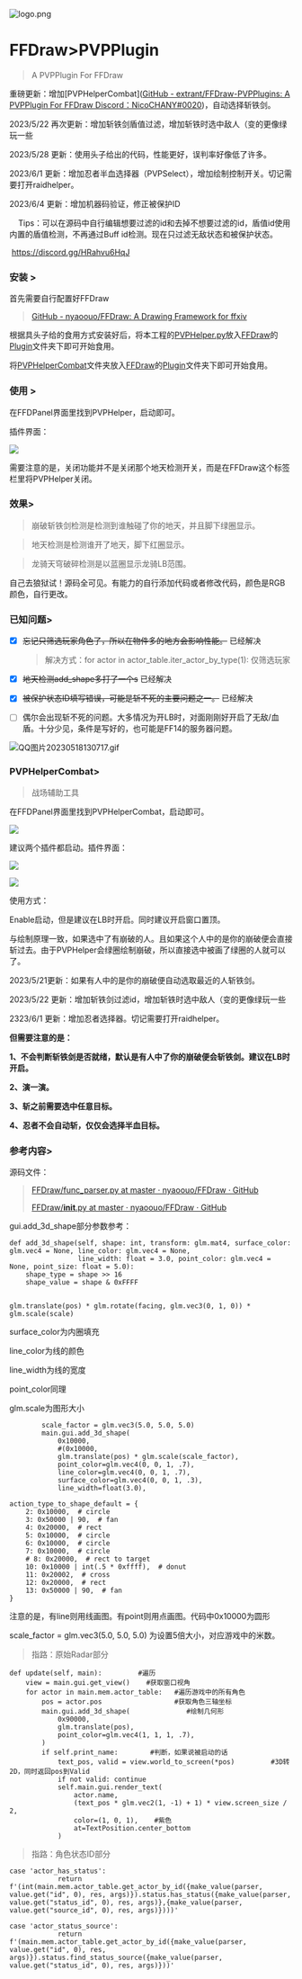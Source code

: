 ![logo.png](https://raw.githubusercontent.com/extrant/IMGSave/main/2023/05/18-15-54-09-logo.png)

# FFDraw>PVPPlugin

> A PVPPlugin For FFDraw 

重磅更新：增加[PVPHelperCombat]([GitHub - extrant/FFDraw-PVPPlugins: A PVPPlugin For FFDraw Discord：NicoCHANY#0020](https://github.com/extrant/FFDraw-PVPPlugins#PVPHelperCombat))，自动选择斩铁剑。

2023/5/22 再次更新：增加斩铁剑盾值过滤，增加斩铁时选中敌人（变的更像绿玩一些

2023/5/28 更新：使用头子给出的代码，性能更好，误判率好像低了许多。

2023/6/1   更新：增加忍者半血选择器（PVPSelect），增加绘制控制开关。切记需要打开raidhelper。

2023/6/4   更新：增加机器码验证，修正被保护ID

    Tips：可以在源码中自行编辑想要过滤的id和去掉不想要过滤的id，盾值id使用内置的盾值检测，不再通过Buff id检测。现在只过滤无敌状态和被保护状态。

 https://discord.gg/HRahvu6HqJ

### 安装 >

首先需要自行配置好FFDraw

> [GitHub - nyaoouo/FFDraw: A Drawing Framework for ffxiv](https://github.com/nyaoouo/FFDraw)

根据具头子给的食用方式安装好后，将本工程的<u>PVPHelper.py</u>放入<u>FFDraw</u>的<u>Plugin</u>文件夹下即可开始食用。

将<u>PVPHelperCombat</u>文件夹放入<u>FFDraw</u>的<u>Plugin</u>文件夹下即可开始食用。

### 使用 >

在FFDPanel界面里找到PVPHelper，启动即可。

插件界面：

![](https://raw.githubusercontent.com/extrant/IMGSave/main/2023/06/01-13-24-31-2023-06-01-13-24-27-QQ%E6%88%AA%E5%9B%BE20230601132404.jpg)

需要注意的是，关闭功能并不是关闭那个地天检测开关，而是在FFDraw这个标签栏里将PVPHelper关闭。

### 效果>

> 崩破斩铁剑检测是检测到谁触碰了你的地天，并且脚下绿圈显示。

> 地天检测是检测谁开了地天，脚下红圈显示。

> 龙骑天穹破碎检测是以蓝圈显示龙骑LB范围。

自己去狼狱试！源码全可见。有能力的自行添加代码或者修改代码，颜色是RGB颜色，自行更改。

### 已知问题>

- [x] ~~忘记只筛选玩家角色了，所以在物件多的地方会影响性能。~~  已经解决
  
  > 解决方式：for actor in actor_table.iter_actor_by_type(1):   仅筛选玩家

- [x] ~~地天检测add_shape多打了一个s~~ 已经解决

- [x] ~~被保护状态ID填写错误，可能是斩不死的主要问题之一。~~ 已经解决

- [ ] 偶尔会出现斩不死的问题。大多情况为开LB时，对面刚刚好开启了无敌/血盾。十分少见，条件是写好的，也可能是FF14的服务器问题。

![QQ图片20230518130717.gif](https://raw.githubusercontent.com/extrant/IMGSave/main/2023/05/18-13-24-07-QQ%E5%9B%BE%E7%89%8720230518130717.gif)

### PVPHelperCombat>

> 战场辅助工具

在FFDPanel界面里找到PVPHelperCombat，启动即可。

![](https://raw.githubusercontent.com/extrant/IMGSave/main/2023/05/20-22-21-16-2023-05-20-22-21-02-QQ%E6%88%AA%E5%9B%BE20230520221959.jpg)

建议两个插件都启动。插件界面：

![](https://raw.githubusercontent.com/extrant/IMGSave/main/2023/05/20-22-21-57-2023-05-20-22-21-53-QQ%E6%88%AA%E5%9B%BE20230520222023.jpg)

![](https://raw.githubusercontent.com/extrant/IMGSave/main/2023/06/01-13-19-45-2023-06-01-13-19-33-QQ%E6%88%AA%E5%9B%BE20230601131914.jpg)

使用方式：

Enable启动，但是建议在LB时开启。同时建议开启窗口置顶。

与绘制原理一致，如果选中了有崩破的人。且如果这个人中的是你的崩破便会直接斩过去。由于PVPHelper会绿圈绘制崩破，所以直接选中被画了绿圈的人就可以了。

2023/5/21更新：如果有人中的是你的崩破便自动选取最近的人斩铁剑。

2023/5/22 更新：增加斩铁剑过滤id，增加斩铁时选中敌人（变的更像绿玩一些

2323/6/1   更新：增加忍者选择器。切记需要打开raidhelper。

**但需要注意的是：**

**1、不会判断斩铁剑是否就绪，默认是有人中了你的崩破便会斩铁剑。建议在LB时开启。**

**2、演一演。**

**3、斩之前需要选中任意目标。**

**4、忍者不会自动斩，仅仅会选择半血目标。**

### 参考内容>

源码文件：

> [FFDraw/func_parser.py at master · nyaoouo/FFDraw · GitHub](https://github.com/nyaoouo/FFDraw/blob/master/ff_draw/func_parser.py)
> 
> [FFDraw/__init__.py at master · nyaoouo/FFDraw · GitHub](https://github.com/nyaoouo/FFDraw/blob/master/ff_draw/gui/__init__.py)

gui.add_3d_shape部分参数参考：

    def add_3d_shape(self, shape: int, transform: glm.mat4, surface_color: glm.vec4 = None, line_color: glm.vec4 = None,
                     line_width: float = 3.0, point_color: glm.vec4 = None, point_size: float = 5.0):
        shape_type = shape >> 16
        shape_value = shape & 0xFFFF
    
    
    glm.translate(pos) * glm.rotate(facing, glm.vec3(0, 1, 0)) * glm.scale(scale)

surface_color为内圈填充

line_color为线的颜色

line_width为线的宽度

point_color同理

glm.scale为图形大小

            scale_factor = glm.vec3(5.0, 5.0, 5.0)
            main.gui.add_3d_shape(
                0x10000,
                #(0x10000,
                glm.translate(pos) * glm.scale(scale_factor),
                point_color=glm.vec4(0, 0, 1, .7),
                line_color=glm.vec4(0, 0, 1, .7),
                surface_color=glm.vec4(0, 0, 1, .3),
                line_width=float(3.0),
    
    action_type_to_shape_default = {
        2: 0x10000,  # circle
        3: 0x50000 | 90,  # fan
        4: 0x20000,  # rect
        5: 0x10000,  # circle
        6: 0x10000,  # circle
        7: 0x10000,  # circle
        # 8: 0x20000,  # rect to target
        10: 0x10000 | int(.5 * 0xffff),  # donut
        11: 0x20002,  # cross
        12: 0x20000,  # rect
        13: 0x50000 | 90,  # fan
    }

注意的是，有line则用线画图。有point则用点画图。代码中0x10000为圆形

scale_factor = glm.vec3(5.0, 5.0, 5.0) 为设置5倍大小，对应游戏中的米数。

> 指路：原始Radar部分

    def update(self, main):         #遍历
        view = main.gui.get_view()    #获取窗口视角
        for actor in main.mem.actor_table:   #遍历游戏中的所有角色
            pos = actor.pos                  #获取角色三轴坐标
            main.gui.add_3d_shape(              #绘制几何形
                0x90000,
                glm.translate(pos),
                point_color=glm.vec4(1, 1, 1, .7),
            )
            if self.print_name:        #判断，如果说被启动的话
                text_pos, valid = view.world_to_screen(*pos)         #3D转2D，同时返回pos到Valid
                if not valid: continue
                self.main.gui.render_text(
                    actor.name,
                    (text_pos * glm.vec2(1, -1) + 1) * view.screen_size / 2,
                    color=(1, 0, 1),    #紫色
                    at=TextPosition.center_bottom
                )

> 指路：角色状态ID部分

```
case 'actor_has_status':
            return f'(int(main.mem.actor_table.get_actor_by_id({make_value(parser, value.get("id", 0), res, args)}).status.has_status({make_value(parser, value.get("status_id", 0), res, args)},{make_value(parser, value.get("source_id", 0), res, args)})))'

case 'actor_status_source':
            return f'(main.mem.actor_table.get_actor_by_id({make_value(parser, value.get("id", 0), res, args)}).status.find_status_source({make_value(parser, value.get("status_id", 0), res, args)}))'
```
